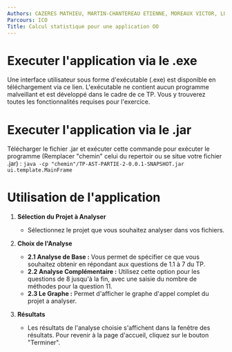 ```yaml
---
Authors: CAZERES MATHIEU, MARTIN-CHANTEREAU ETIENNE, MOREAUX VICTOR, LOUM MANIANG
Parcours: ICO
Title: Calcul statistique pour une application OO
---
```


# Executer l'application via le .exe

Une interface utilisateur sous forme d'exécutable (.exe) est disponible en téléchargement via ce lien. L'exécutable ne contient aucun programme malveillant et est développé dans le cadre de ce TP. Vous y trouverez toutes les fonctionnalités requises pour l'exercice.

# Executer l'application via le .jar

Télécharger le fichier .jar et exécuter cette commande pour exécuter le programme (Remplacer  "chemin"  celui du repertoir ou se situe votre fichier .jar) : 
```java -cp "chemin"/TP-AST-PARTIE-2-0.0.1-SNAPSHOT.jar ui.template.MainFrame```

# Utilisation de l'application 

1. **Sélection du Projet à Analyser**

   - Sélectionnez le projet que vous souhaitez analyser dans vos fichiers.

2. **Choix de l'Analyse**

   - **2.1 Analyse de Base :** Vous permet de spécifier ce que vous souhaitez obtenir en répondant aux questions de 1.1 à 7 du TP.
   - **2.2 Analyse Complémentaire :** Utilisez cette option pour les questions de 8 jusqu'à la fin, avec une saisie du nombre de méthodes pour la question 11.
   - **2.3 Le Graphe :** Permet d'afficher le graphe d'appel complet du projet a analyser.

3. **Résultats**

   - Les résultats de l'analyse choisie s'affichent dans la fenêtre des résultats. Pour revenir à la page d'accueil, cliquez sur le bouton "Terminer".



